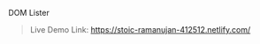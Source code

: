 DOM Lister
> Live Demo Link: <a href="https://stoic-ramanujan-412512.netlify.com/" target="_blank">https://stoic-ramanujan-412512.netlify.com/</a>

